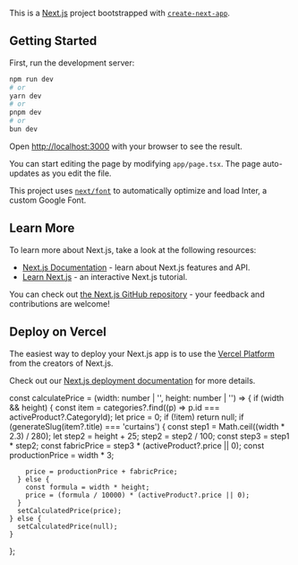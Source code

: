 

This is a [Next.js](https://nextjs.org/) project bootstrapped with [`create-next-app`](https://github.com/vercel/next.js/tree/canary/packages/create-next-app).

## Getting Started

First, run the development server:

```bash
npm run dev
# or
yarn dev
# or
pnpm dev
# or
bun dev
```

Open [http://localhost:3000](http://localhost:3000) with your browser to see the result.

You can start editing the page by modifying `app/page.tsx`. The page auto-updates as you edit the file.

This project uses [`next/font`](https://nextjs.org/docs/basic-features/font-optimization) to automatically optimize and load Inter, a custom Google Font.

## Learn More

To learn more about Next.js, take a look at the following resources:

- [Next.js Documentation](https://nextjs.org/docs) - learn about Next.js features and API.
- [Learn Next.js](https://nextjs.org/learn) - an interactive Next.js tutorial.

You can check out [the Next.js GitHub repository](https://github.com/vercel/next.js/) - your feedback and contributions are welcome!

## Deploy on Vercel

The easiest way to deploy your Next.js app is to use the [Vercel Platform](https://vercel.com/new?utm_medium=default-template&filter=next.js&utm_source=create-next-app&utm_campaign=create-next-app-readme) from the creators of Next.js.

Check out our [Next.js deployment documentation](https://nextjs.org/docs/deployment) for more details.


 const calculatePrice = (width: number | '', height: number | '') => {
    if (width && height) {
      const item = categories?.find((p) => p.id === activeProduct?.CategoryId);
      let price = 0;
      if (!item) return null;
      if (generateSlug(item?.title) === 'curtains') {
        const step1 = Math.ceil((width * 2.3) / 280);
        let step2 = height + 25;
        step2 = step2 / 100;
        const step3 = step1 * step2;
        const fabricPrice = step3 * (activeProduct?.price || 0);
        const productionPrice = width * 3;

        price = productionPrice + fabricPrice;
      } else {
        const formula = width * height;
        price = (formula / 10000) * (activeProduct?.price || 0);
      }
      setCalculatedPrice(price);
    } else {
      setCalculatedPrice(null);
    }
  };